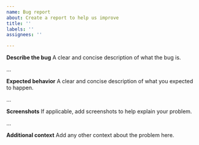 ```yaml
---
name: Bug report
about: Create a report to help us improve
title: ''
labels: ''
assignees: ''

---
```


**Describe the bug**
A clear and concise description of what the bug is.

...

**Expected behavior**
A clear and concise description of what you expected to happen.

...

**Screenshots**
If applicable, add screenshots to help explain your problem.

...

**Additional context**
Add any other context about the problem here.
